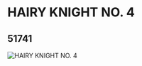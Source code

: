 # HAIRY KNIGHT NO. 4
## 51741
![HAIRY KNIGHT NO. 4](https://lc-www-live-s.legocdn.com/media/bricks/5/2/4252432.jpg)